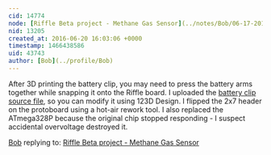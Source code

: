 ```yaml
---
cid: 14774
node: [Riffle Beta project - Methane Gas Sensor](../notes/Bob/06-17-2016/riffle-beta-project-methane-gas-sensor)
nid: 13205
created_at: 2016-06-20 16:03:06 +0000
timestamp: 1466438586
uid: 43743
author: [Bob](../profile/Bob)
---
```


After 3D printing the battery clip, you may need to press the battery arms together while snapping it onto the Riffle board. I uploaded the [battery clip source file](https://github.com/BobStevens/riffle/blob/master/RiffleBattery.123dx), so you can modify it using 123D Design.
I flipped the 2x7 header on the protoboard using a hot-air rework tool. I also replaced the ATmega328P because the original chip stopped responding - I suspect accidental overvoltage destroyed it.

[Bob](../profile/Bob) replying to: [Riffle Beta project - Methane Gas Sensor](../notes/Bob/06-17-2016/riffle-beta-project-methane-gas-sensor)

